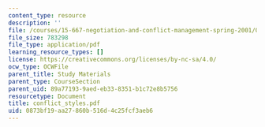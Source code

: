 ```yaml
---
content_type: resource
description: ''
file: /courses/15-667-negotiation-and-conflict-management-spring-2001/0873bf19aa27860b516d4c25fcf3aeb6_conflict_styles.pdf
file_size: 783298
file_type: application/pdf
learning_resource_types: []
license: https://creativecommons.org/licenses/by-nc-sa/4.0/
ocw_type: OCWFile
parent_title: Study Materials
parent_type: CourseSection
parent_uid: 89a77193-9aed-eb33-8351-b1c72e8b5756
resourcetype: Document
title: conflict_styles.pdf
uid: 0873bf19-aa27-860b-516d-4c25fcf3aeb6
---
```

